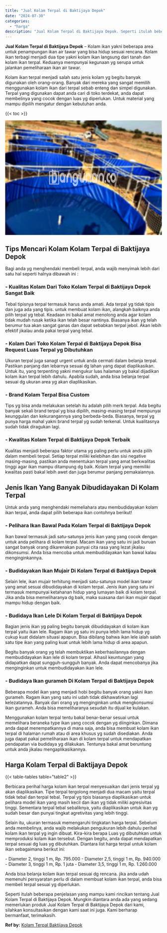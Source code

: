 ```yaml
---
title: "Jual Kolam Terpal di Baktijaya Depok"
date: "2024-07-30"
categories: 
  - "harga"
description: "Jual Kolam Terpal di Baktijaya Depok. Seperti itulah beberapa penjelasan yang mampu kami rincikan tentang Jual Kolam Terpal di Baktijaya Depok. Mungkin diant..."
---
```


**Jual Kolam Terpal di Baktijaya Depok** – Kolam ikan yakni beberapa area untuk penampungan ikan air tawar yang bisa hidup sesuai rencana. Kolam ikan terbagi menjadi dua tipe yakni kolam ikan langsung dari tanah dan kolam ikan terpal. Keduanya mempunyai kegunaan yg serupa untuk jalankan pemeliharaan ikan air tawar.

Kolam ikan terpal menjadi salah satu jenis kolam yg begitu banyak digunakan oleh orang-orang. Banyak dari mereka yang sangat memilih menggunakan kolam ikan dari terpal sebab enteng dan simpel digunakan. Terpal yang digunakan dapat anda cari di toko terdekat, anda dapat membelinya yang cocok dengan luas yg diperlukan. Untuk material yang mampu dipilih mengatur dengan kebutuhan anda.

{{< toc >}}

![Jual Kolam Terpal di Baktijaya Depok](/images/jual-kolam-terpal-02.png)

## Tips Mencari Kolam Kolam Terpal di Baktijaya Depok

Bagi anda yg menghendaki membeli terpal, anda wajib menyimak lebih dari satu hal seperti halnya dibawah ini :

### \- Kualitas Kolam Dari Toko Kolam Terpal di Baktijaya Depok Sangat Baik

Tebal tipisnya terpal termasuk harus anda amati. Ada terpal yg tidak tipis dan juga ada yang tipis. untuk membuat kolam ikan, alangkah baiknya anda pilih terpal yg tebal. Keadaan ini bakal amat menolong anda agar kolam tidak mudah rusak ketika ikan telah besar nantinya. Biasanya ikan yg telah berumur tua akan sangat ganas dan dapat sebabkan terpal jebol. Akan lebih efektif jikalau anda pakai terpal yang tebal.

### \- Kolam Dari Toko Kolam Terpal di Baktijaya Depok Bisa Request Luas Terpal yg Dibutuhkan

Ukuran terpal juga sanagt urgent untuk anda cermati dalam belanja terpal. Pastikan panjang dan lebarnya sesuai dg lahan yang dapat diaplikasikan. Untuk itu, yang terpenting yakni mengukur luas halaman yg bakal dijadikan kolam ikan terpal lebih dahulu. Apabila sudah, anda bisa belanja terpal sesuai dg ukuran area yg akan diaplikasikan.

### \- Brand Kolam Terpal Bisa Custom

Tips yg bisa anda melakukan setelah itu adalah pilih merk terpal. Ada begitu banyak sekali brand terpal yg bisa dipilih, masing-masing terpal mempunyai keunggulan dan kekurangannya yang berbeda-beda. Biasanya, terpal yg punya harga mahal yakni brand terpal yg sudah terkenal. Untuk kualitasnya sudah tidak diragukan lagi.

### \- Kwalitas Kolam Terpal di Baktijaya Depok Terbaik

Kualitas menjadi beberapa faktor utama yg paling perlu untuk anda pilih dalam membeli terpal. Setiap terpal miliki kelebihan dan sisi negative masing-masing, pastikan anda menentukan terpal yang amat berkwalitas tinggi agar ikan mampu ditampung dg baik. Kolam terpal yang memiliki kwalitas pasti bakal lebih awet dan juga berumur panjang pemakaiannya.

## Jenis Ikan Yang Banyak Dibudidayakan Di Kolam Terpal

Untuk anda yang menghendaki memeliahara atau membudidayakan kolam ikan terpal, anda dapat pilih beberapa ikan contohnya berikut!

### \- Pelihara Ikan Bawal Pada Kolam Terpal di Baktijaya Depok

Ikan bawal termasuk jadi satu-satunya jenis ikan yang yang cocok dengan untuk anda pelihara di kolam terpal. Macam ikan yang satu ini jadi buruan sangat banyak orang dikarenakan punyai cita rasa yang lezat jikalau dikonsumsi. Anda bisa mencoba untuk membudidayakan kan bawal kalau menginginkannya.

### \- Budidayakan Ikan Mujair Di Kolam Terpal di Baktijaya Depok

Selain lele, ikan mujair terhitung menjadi satu-satunya model ikan tawar yang amat sesuai dibudidayakan di kolam terpal. Jenis ikan yang satu ini termasuk mempunyai ketahanan hidup yang lumayan baik di kolam terpal. Jika anda bisa memeliharanya dg baik, maka suasana dari ikan mujair dapat mampu hidup dengan baik.

### \- Budidaya Ikan Lele Di Kolam Terpal di Baktijaya Depok

Bagian jenis ikan yg paling begitu banyak dibudidayakan di kolam ikan terpal yaitu ikan lele. Ragam ikan yg satu ini punya lebih lama hidup yg cukup kuat didalam situasi apapun. Bisa dibilang bahwa ikan lele ialah salah satu tipe ikan yang paling kuat untuk lebih lama hidup di area apapun.

Begitu banyak orang yg telah membuktikan keberhasilannya dengan membudidayakan ikan lele di kolam terpal. Alhasil keuntungan yang didapatkan dapat sungguh-sungguh banyak. Anda dapat mencobanya jika menginginkan untuk membudidayakan ikan lele.

### \- Budidaya Ikan gurameh Di Kolam Terpal di Baktijaya Depok

Beberapa model ikan yang menjadi hobi begitu banyak orang yakni ikan gurameh. Ragam ikan yang satu ini udah tidak dikhawatirkan lagi kelezatannya. Banyak dari orang yg menginginkan untuk mengkonsumsi ikan gurameh. Anda bisa memeliharanya sesudah itu dijual ke kulakan.

Menggunakan kolam terpal tentu bakal benar-benar sesuai untuk memelihara beraneka type ikan yang cocok dengan yg diinginkan. Dimana anda dapat menempatkannya di mana saja, anda bisa membuat kolam ikan terpal di halaman rumah atau di area khusus yg sudah disediakan. Anda juga dapat pakai pemeliharaan ikan di kolam terpal untuk mendapatkan pendapatan via budidaya yg dilakukan. Tentunya bakal amat beruntung untuk anda jikalau mengaplikasikannya.

## Harga Kolam Terpal di Baktijaya Depok

{{< table-tables table="table2" >}}

Berbicara perihal harga kolam ikan terpal menyesuaikan dari jenis terpal yg akan diaplikasikan. Tipe terpal tergolong menjadi dua macam yaitu terpal tidak tebal dan terpal tebal. Terpal yg tipis biasanya diaplikasikan untuk pelihara model ikan yang masih kecil dan ikan yg tidak miliki agresivitas tinggi. Sementara terpal tebal sebaliknya, yaitu diaplikasikan untuk ikan yg sudah besar dan punyai tingkat agretivitas yang lebih tinggi.

Selain itu, ukuran termasuk memengaruhi tingkatan harga terpal. Sebelum anda membelinya, anda wajib melakukan pengukuran lebih dahulu perihal kolam ikan terpal yg ingin dibuat. Kira-kira berapa Luas yg dibutuhkan untuk memproduksi kolam ikan tersebut. Dengan begitu, anda dapat mendapatkan terpal sesuai dg luas yg dibutuhkan. Diantara list harga terpal untuk kolam ikan sebagaimana berikut ini:

\- Diameter 2, tinggi 1 m, Rp. 795.000 - Diameter 2,5, tinggi 1 m, Rp. 940.000 - Diameter 3, tinggi 1 m, Rp. 1 juta - Diameter 3,5, tinggi 1 m, Rp. 1.260.000

Anda bisa belanja kolam ikan terpal sesuai dg rencana. jika anda udah memenuhi persyaratan perlu di dalam membuat kolam ikan terpal, anda bisa membeli terpal sesuai yg diperlukan.

Seperti itulah beberapa penjelasan yang mampu kami rincikan tentang Jual Kolam Terpal di Baktijaya Depok. Mungkin diantara anda ada yang sedang memerlukan produk Jual Kolam Terpal di Baktijaya Depok dari kami, silahkan konsultasikan dengan kami saat ini juga. Kami berharap bermanfaat, terimakasih.

**Ref by:** [Kolam Terpal Baktijaya Depok](https://id.wikipedia.org/wiki/Kolam)
